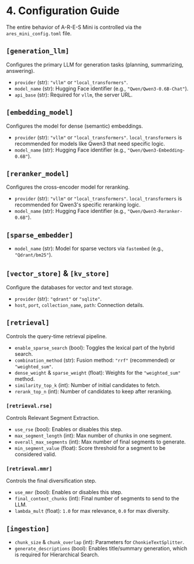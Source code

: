 # 4. Configuration Guide

The entire behavior of A-R-E-S Mini is controlled via the `ares_mini_config.toml` file.

## `[generation_llm]`

Configures the primary LLM for generation tasks (planning, summarizing, answering).

-   `provider` (str): `"vllm"` or `"local_transformers"`.
-   `model_name` (str): Hugging Face identifier (e.g., `"Qwen/Qwen3-0.6B-Chat"`).
-   `api_base` (str): Required for `vllm`, the server URL.

## `[embedding_model]`

Configures the model for dense (semantic) embeddings.

-   `provider` (str): `"vllm"` or `"local_transformers"`. `local_transformers` is recommended for models like Qwen3 that need specific logic.
-   `model_name` (str): Hugging Face identifier (e.g., `"Qwen/Qwen3-Embedding-0.6B"`).

## `[reranker_model]`

Configures the cross-encoder model for reranking.

-   `provider` (str): `"vllm"` or `"local_transformers"`. `local_transformers` is recommended for Qwen3's specific reranking logic.
-   `model_name` (str): Hugging Face identifier (e.g., `"Qwen/Qwen3-Reranker-0.6B"`).

## `[sparse_embedder]`

-   `model_name` (str): Model for sparse vectors via `fastembed` (e.g., `"Qdrant/bm25"`).

## `[vector_store]` & `[kv_store]`

Configure the databases for vector and text storage.

-   `provider` (str): `"qdrant"` or `"sqlite"`.
-   `host`, `port`, `collection_name`, `path`: Connection details.

## `[retrieval]`

Controls the query-time retrieval pipeline.

-   `enable_sparse_search` (bool): Toggles the lexical part of the hybrid search.
-   `combination_method` (str): Fusion method: `"rrf"` (recommended) or `"weighted_sum"`.
-   `dense_weight` & `sparse_weight` (float): Weights for the `"weighted_sum"` method.
-   `similarity_top_k` (int): Number of initial candidates to fetch.
-   `rerank_top_n` (int): Number of candidates to keep after reranking.

### `[retrieval.rse]`

Controls Relevant Segment Extraction.

-   `use_rse` (bool): Enables or disables this step.
-   `max_segment_length` (int): Max number of chunks in one segment.
-   `overall_max_segments` (int): Max number of final segments to generate.
-   `min_segment_value` (float): Score threshold for a segment to be considered valid.

### `[retrieval.mmr]`

Controls the final diversification step.

-   `use_mmr` (bool): Enables or disables this step.
-   `final_context_chunks` (int): Final number of segments to send to the LLM.
-   `lambda_mult` (float): `1.0` for max relevance, `0.0` for max diversity.

## `[ingestion]`

-   `chunk_size` & `chunk_overlap` (int): Parameters for `ChonkieTextSplitter`.
-   `generate_descriptions` (bool): Enables title/summary generation, which is required for Hierarchical Search.